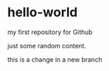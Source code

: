 hello-world
===========

my first repository for Github


just some random content.

this is a change in a new branch
